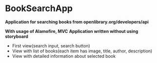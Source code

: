 # BookSearchApp

**Application for searching books from openlibrary.org/developers/api**

**With usage of Alamofire, MVC**
**Application written without using storyboard**

- First view(search input, search button)
- View with list of books(each item has image, title, author, description)
- View with detailed information about selected book

